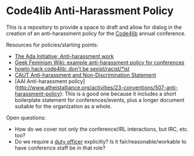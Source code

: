 Code4lib Anti-Harassment Policy
===============================

This is a repository to provide a space to draft and allow for dialog in the creation of an anti-harassment policy for the [Code4lib](http://code4lib.org/) annual conference. 

Resources for policies/starting points:

* [The Ada Initiative: Anti-harassment work](http://adainitiative.org/what-we-do/conference-policies/)
* [Geek Feminism Wiki: example anti-harassment policy for conferences](http://geekfeminism.wikia.com/wiki/Conference_anti-harassment/Policy)
* [howto hack code4lib: don't be sexist/racist/*ist](http://wiki.code4lib.org/index.php/How_to_hack_code4lib#Don.27t_be_sexist.2Fracist.2F.2Aist)
* [CAUT Anti-harassment and Non-Discrimination Statement](https://www.caut.ca/pages.asp?page=302&lang=1)
* [AAI Anti-harassment policy] (http://www.atheistalliance.org/activities/23-conventions/507-anti-harassment-policy): This is a good one because it includes a short boilerplate statement for conferences/events, plus a longer document suitable for the organization as a whole. 

Open questions:

* How do we cover not only the conference/IRL interactions, but IRC, etc. too?
* Do we require a [duty officer](http://geekfeminism.wikia.com/wiki/Conference_anti-harassment/Duty_officer) explicitly? Is it fair/reasonable/workable to have conference staff be in that role?

